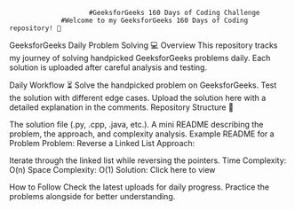                         #GeeksforGeeks 160 Days of Coding Challenge
                 #Welcome to my GeeksforGeeks 160 Days of Coding repository! 🚀

GeeksforGeeks Daily Problem Solving 💻
Overview
This repository tracks my journey of solving handpicked GeeksforGeeks problems daily. Each solution is uploaded after careful analysis and testing.

Daily Workflow ⏳
Solve the handpicked problem on GeeksforGeeks.
Test the solution with different edge cases.
Upload the solution here with a detailed explanation in the comments.
Repository Structure 📂

The solution file (.py, .cpp, .java, etc.).
A mini README describing the problem, the approach, and complexity analysis.
Example README for a Problem
Problem: Reverse a Linked List
Approach:

Iterate through the linked list while reversing the pointers.
Time Complexity: O(n)
Space Complexity: O(1)
Solution: Click here to view

How to Follow
Check the latest uploads for daily progress.
Practice the problems alongside for better understanding.

